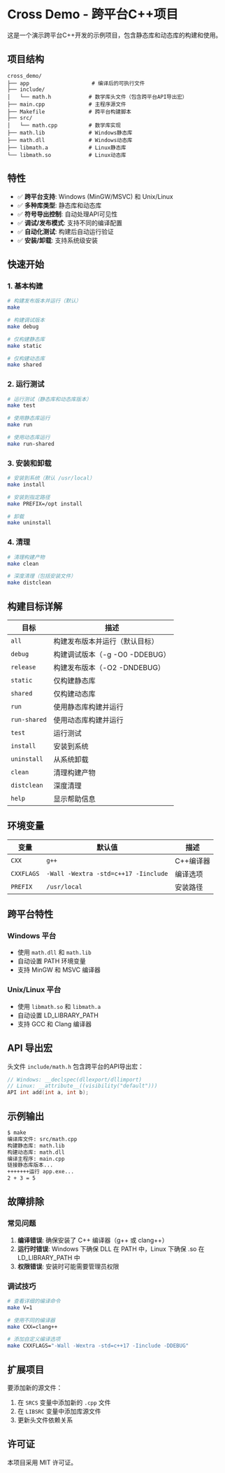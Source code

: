 # Cross Demo - 跨平台C++项目

这是一个演示跨平台C++开发的示例项目，包含静态库和动态库的构建和使用。

## 项目结构

```
cross_demo/
├── app                    # 编译后的可执行文件
├── include/
│   └── math.h            # 数学库头文件（包含跨平台API导出宏）
├── main.cpp              # 主程序源文件
├── Makefile              # 跨平台构建脚本
├── src/
│   └── math.cpp          # 数学库实现
├── math.lib              # Windows静态库
├── math.dll              # Windows动态库
├── libmath.a             # Linux静态库
└── libmath.so            # Linux动态库
```

## 特性

- ✅ **跨平台支持**: Windows (MinGW/MSVC) 和 Unix/Linux
- ✅ **多种库类型**: 静态库和动态库
- ✅ **符号导出控制**: 自动处理API可见性
- ✅ **调试/发布模式**: 支持不同的编译配置
- ✅ **自动化测试**: 构建后自动运行验证
- ✅ **安装/卸载**: 支持系统级安装

## 快速开始

### 1. 基本构建

```bash
# 构建发布版本并运行（默认）
make

# 构建调试版本
make debug

# 仅构建静态库
make static

# 仅构建动态库
make shared
```

### 2. 运行测试

```bash
# 运行测试（静态库和动态库版本）
make test

# 使用静态库运行
make run

# 使用动态库运行
make run-shared
```

### 3. 安装和卸载

```bash
# 安装到系统（默认 /usr/local）
make install

# 安装到指定路径
make PREFIX=/opt install

# 卸载
make uninstall
```

### 4. 清理

```bash
# 清理构建产物
make clean

# 深度清理（包括安装文件）
make distclean
```

## 构建目标详解

| 目标 | 描述 |
|------|------|
| `all` | 构建发布版本并运行（默认目标） |
| `debug` | 构建调试版本（-g -O0 -DDEBUG） |
| `release` | 构建发布版本（-O2 -DNDEBUG） |
| `static` | 仅构建静态库 |
| `shared` | 仅构建动态库 |
| `run` | 使用静态库构建并运行 |
| `run-shared` | 使用动态库构建并运行 |
| `test` | 运行测试 |
| `install` | 安装到系统 |
| `uninstall` | 从系统卸载 |
| `clean` | 清理构建产物 |
| `distclean` | 深度清理 |
| `help` | 显示帮助信息 |

## 环境变量

| 变量 | 默认值 | 描述 |
|------|--------|------|
| `CXX` | `g++` | C++编译器 |
| `CXXFLAGS` | `-Wall -Wextra -std=c++17 -Iinclude` | 编译选项 |
| `PREFIX` | `/usr/local` | 安装路径 |

## 跨平台特性

### Windows 平台
- 使用 `math.dll` 和 `math.lib`
- 自动设置 PATH 环境变量
- 支持 MinGW 和 MSVC 编译器

### Unix/Linux 平台
- 使用 `libmath.so` 和 `libmath.a`
- 自动设置 LD_LIBRARY_PATH
- 支持 GCC 和 Clang 编译器

## API 导出宏

头文件 `include/math.h` 包含跨平台的API导出宏：

```cpp
// Windows: __declspec(dllexport/dllimport)
// Linux: __attribute__((visibility("default")))
API int add(int a, int b);
```

## 示例输出

```bash
$ make
编译库文件: src/math.cpp
构建静态库: math.lib
构建动态库: math.dll
编译主程序: main.cpp
链接静态库版本...
+++++++运行 app.exe...
2 + 3 = 5
```

## 故障排除

### 常见问题

1. **编译错误**: 确保安装了 C++ 编译器（g++ 或 clang++）
2. **运行时错误**: Windows 下确保 DLL 在 PATH 中，Linux 下确保 .so 在 LD_LIBRARY_PATH 中
3. **权限错误**: 安装时可能需要管理员权限

### 调试技巧

```bash
# 查看详细的编译命令
make V=1

# 使用不同的编译器
make CXX=clang++

# 添加自定义编译选项
make CXXFLAGS="-Wall -Wextra -std=c++17 -Iinclude -DDEBUG"
```

## 扩展项目

要添加新的源文件：

1. 在 `SRCS` 变量中添加新的 `.cpp` 文件
2. 在 `LIBSRC` 变量中添加库源文件
3. 更新头文件依赖关系

## 许可证

本项目采用 MIT 许可证。 